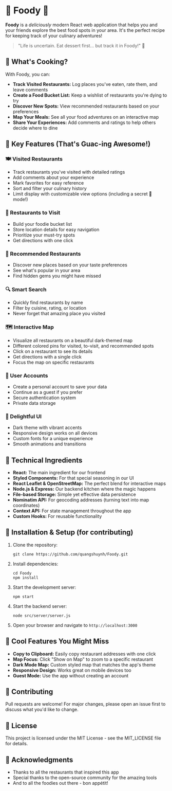 # 🍔 Foody 🍕

**Foody** is a *deliciously* modern React web application that helps you and your friends explore the best food spots in
your area. It's the perfect recipe for keeping track of your culinary adventures!

> "Life is uncertain. Eat dessert first... but track it in Foody!" 🍰

## 🌮 What's Cooking?

With Foody, you can:

- **Track Visited Restaurants:** Log places you've eaten, rate them, and leave comments
- **Create a Food Bucket List:** Keep a wishlist of restaurants you're dying to try
- **Discover New Spots:** View recommended restaurants based on your preferences
- **Map Your Meals:** See all your food adventures on an interactive map
- **Share Your Experiences:** Add comments and ratings to help others decide where to dine

## 🥑 Key Features (That's Guac-ing Awesome!)

### 🍽️ Visited Restaurants
- Track restaurants you've visited with detailed ratings
- Add comments about your experience
- Mark favorites for easy reference
- Sort and filter your culinary history
- Limit display with customizable view options (including a secret 💩 mode!)

### 🍣 Restaurants to Visit
- Build your foodie bucket list
- Store location details for easy navigation
- Prioritize your must-try spots
- Get directions with one click

### 🍗 Recommended Restaurants
- Discover new places based on your taste preferences
- See what's popular in your area
- Find hidden gems you might have missed

### 🔍 Smart Search
- Quickly find restaurants by name
- Filter by cuisine, rating, or location
- Never forget that amazing place you visited

### 🗺️ Interactive Map
- Visualize all restaurants on a beautiful dark-themed map
- Different colored pins for visited, to-visit, and recommended spots
- Click on a restaurant to see its details
- Get directions with a single click
- Focus the map on specific restaurants

### 👤 User Accounts
- Create a personal account to save your data
- Continue as a guest if you prefer
- Secure authentication system
- Private data storage

### 🎨 Delightful UI
- Dark theme with vibrant accents
- Responsive design works on all devices
- Custom fonts for a unique experience
- Smooth animations and transitions

## 🍳 Technical Ingredients

- **React:** The main ingredient for our frontend
- **Styled Components:** For that special seasoning in our UI
- **React Leaflet & OpenStreetMap:** The perfect blend for interactive maps
- **Node.js & Express:** Our backend kitchen where the magic happens
- **File-based Storage:** Simple yet effective data persistence
- **Nominatim API:** For geocoding addresses (turning text into map coordinates)
- **Context API:** For state management throughout the app
- **Custom Hooks:** For reusable functionality

## 🥞 Installation & Setup (for contributing)

1. Clone the repository:
   ```
   git clone https://github.com/quangshuynh/Foody.git
   ```

2. Install dependencies:
   ```
   cd Foody
   npm install
   ```

3. Start the development server:
   ```
   npm start
   ```

4. Start the backend server:
   ```
   node src/server/server.js
   ```

5. Open your browser and navigate to `http://localhost:3000`

## 🍦 Cool Features You Might Miss

- **Copy to Clipboard:** Easily copy restaurant addresses with one click
- **Map Focus:** Click "Show on Map" to zoom to a specific restaurant
- **Dark Mode Map:** Custom styled map that matches the app's theme
- **Responsive Design:** Works great on mobile devices too
- **Guest Mode:** Use the app without creating an account

## 🍇 Contributing

Pull requests are welcome! For major changes, please open an issue first to discuss what you'd like to change.

## 🥓 License

This project is licensed under the MIT License - see the MIT_LICENSE file for details.

## 🍪 Acknowledgments

- Thanks to all the restaurants that inspired this app
- Special thanks to the open-source community for the amazing tools
- And to all the foodies out there - bon appétit!
